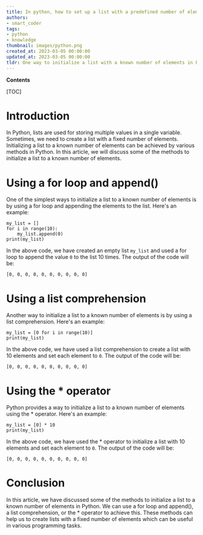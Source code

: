 ```yaml
---
title: In python, how to set up a list with a predefined number of elements
authors:
- smart_coder
tags:
- python
- knowledge
thumbnail: images/python.png
created_at: 2023-03-05 00:00:00
updated_at: 2023-03-05 00:00:00
tldr: One way to initialize a list with a known number of elements in Python is to use a list comprehension or the built-in `range()` function.
---
```


**Contents**

[TOC]

# Introduction
In Python, lists are used for storing multiple values in a single variable. Sometimes, we need to create a list with a fixed number of elements. Initializing a list to a known number of elements can be achieved by various methods in Python. In this article, we will discuss some of the methods to initialize a list to a known number of elements.

# Using a for loop and append()
One of the simplest ways to initialize a list to a known number of elements is by using a for loop and appending the elements to the list. Here's an example:

```
my_list = []
for i in range(10):
    my_list.append(0)
print(my_list)
```

In the above code, we have created an empty list `my_list` and used a for loop to append the value `0` to the list 10 times. The output of the code will be:

```
[0, 0, 0, 0, 0, 0, 0, 0, 0, 0]
```

# Using a list comprehension
Another way to initialize a list to a known number of elements is by using a list comprehension. Here's an example:

```
my_list = [0 for i in range(10)]
print(my_list)
```

In the above code, we have used a list comprehension to create a list with 10 elements and set each element to `0`. The output of the code will be:

```
[0, 0, 0, 0, 0, 0, 0, 0, 0, 0]
```

# Using the * operator
Python provides a way to initialize a list to a known number of elements using the * operator. Here's an example:

```
my_list = [0] * 10
print(my_list)
```

In the above code, we have used the * operator to initialize a list with 10 elements and set each element to `0`. The output of the code will be:

```
[0, 0, 0, 0, 0, 0, 0, 0, 0, 0]
```

# Conclusion
In this article, we have discussed some of the methods to initialize a list to a known number of elements in Python. We can use a for loop and append(), a list comprehension, or the * operator to achieve this. These methods can help us to create lists with a fixed number of elements which can be useful in various programming tasks.
